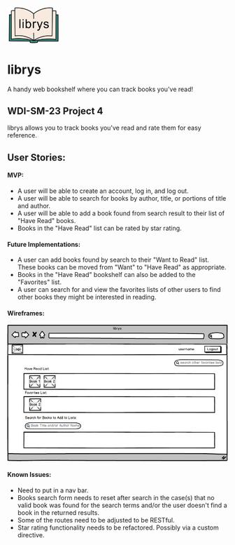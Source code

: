 <img src="client/images/sm_open_book_icon.png" style="width: 120px;"/>

# librys
A handy web bookshelf where you can track books you've read!


## WDI-SM-23 Project 4

librys allows you to track books you've read and rate them for easy reference.


## User Stories:
#### MVP:
* A user will be able to create an account, log in, and log out.
* A user will be able to search for books by author, title, or portions of title and author.
* A user will be able to add a book found from search result to their list of "Have Read" books.
* Books in the "Have Read" list can be rated by star rating.


#### Future Implementations:
* A user can add books found by search to their "Want to Read" list. These books can be moved from "Want" to "Have Read" as appropriate.
* Books in the "Have Read" bookshelf can also be added to the "Favorites" list.
* A user can search for and view the favorites lists of other users to find other books they might be interested in reading.

#### Wireframes:
<img src="client/images/search_wireframe.png"/>

#### Known Issues:
* Need to put in a nav bar.
* Books search form needs to reset after search in the case(s) that no valid book was found for the search terms and/or the user doesn't find a book in the returned results.
* Some of the routes need to be adjusted to be RESTful.
* Star rating functionality needs to be refactored. Possibly via a custom directive.

